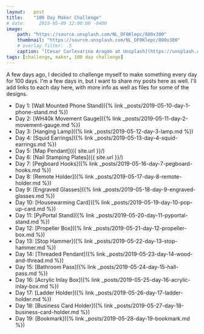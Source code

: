 ```yaml
---
layout:   post
title:    "100 Day Maker Challenge"
# date:     2019-05-09 12:00:00 -0400
image:
    path: "https://source.unsplash.com/NL_DF0Klepc/800x300"
    thumbnail: "https://source.unsplash.com/NL_DF0Klepc/800x300"
    # overlay_filter: .5
    caption: "[Cesar Carlevarino Aragon at Unsplash](https://unsplash.com/photos/NL_DF0Klepc)"
tags: [challenge, maker, 100 day challenge]
---
```

A few days ago, I decided to challenge myself to make something every day for 100 days. I'm a few days in, but I want to share my posts here as well. I'll add links to each day here, with more info as well as files for some of the designs.

* Day 1: [Wall Mounted Phone Stand]({% link _posts/2019-05-10-day-1-phone-stand.md %})
* Day 2: [WH40k Movement Gauge]({% link _posts/2019-05-11-day-2-movement-gauge.md %})
* Day 3: [Hanging Lamp]({% link _posts/2019-05-12-day-3-lamp.md %})
* Day 4: [Squid Earrings]({% link _posts/2019-05-13-day-4-squid-earrings.md %})
* Day 5: [Map Pendant]({{ site.url }}/)
* Day 6: [Nail Stamping Plates]({{ site.url }}/)
* Day 7: [Pegboard Hooks]({% link _posts/2019-05-16-day-7-pegboard-hooks.md %})
* Day 8: [Remote Holder]({% link _posts/2019-05-17-day-8-remote-holder.md %})
* Day 9: [Engraved Glasses]({% link _posts/2019-05-18-day-9-engraved-glasses.md %})
* Day 10: [Housewarming Card]({% link _posts/2019-05-19-day-10-pop-up-card.md %})
* Day 11: [PyPortal Stand]({% link _posts/2019-05-20-day-11-pyportal-stand.md %})
* Day 12: [Propeller Box]({% link _posts/2019-05-21-day-12-propeller-box.md %})
* Day 13: [Stop Hammer]({% link _posts/2019-05-22-day-13-stop-hammer.md %})
* Day 14: [Threaded Pendant]({% link _posts/2019-05-23-day-14-wood-and-thread.md %})
* Day 15: [Bathroom Pass]({% link _posts/2019-05-24-day-15-hall-pass.md %})
* Day 16: [Acrylic Inlay Box]({% link _posts/2019-05-25-day-16-acrylic-inlay-box.md %})
* Day 17: [Ladder Holder]({% link _posts/2019-05-26-day-17-ladder-holder.md %})
* Day 18: [Business Card Holder]({% link _posts/2019-05-27-day-18-business-card-holder.md %})
* Day 19: [Bookmark]({% link _posts/2019-05-28-day-19-bookmark.md %})

